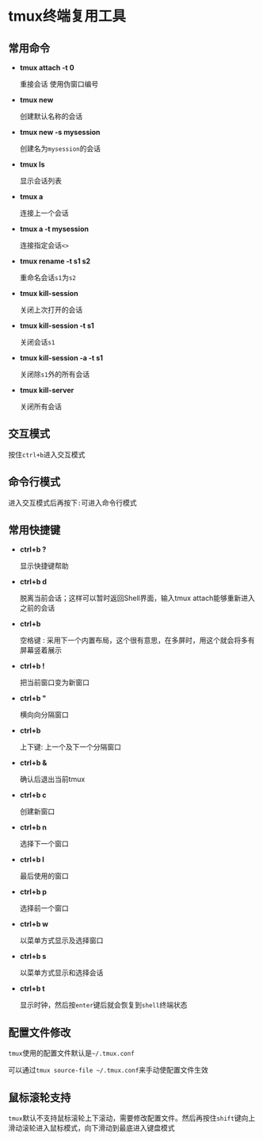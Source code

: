 # tmux终端复用工具

## 常用命令

* **tmux attach -t 0** 

    重接会话 使用伪窗口编号

* **tmux new**

    创建默认名称的会话

* **tmux new -s mysession**

    创建名为`mysession`的会话

* **tmux ls**

    显示会话列表

* **tmux a**

    连接上一个会话

* **tmux a -t mysession**

    连接指定会话`<>`

* **tmux rename -t s1 s2**

    重命名会话`s1`为`s2`

* **tmux kill-session**

    关闭上次打开的会话

* **tmux kill-session -t s1**

    关闭会话`s1`

* **tmux kill-session -a -t s1**

    关闭除`s1`外的所有会话

* **tmux kill-server**

    关闭所有会话

## 交互模式

按住`ctrl+b`进入交互模式

## 命令行模式

进入交互模式后再按下`:`可进入命令行模式

## 常用快捷键

* **ctrl+b ?**

    显示快捷键帮助

* **ctrl+b d**

    脱离当前会话；这样可以暂时返回Shell界面，输入tmux attach能够重新进入之前的会话

* **ctrl+b**

    空格键 : 采用下一个内置布局，这个很有意思，在多屏时，用这个就会将多有屏幕竖着展示

* **ctrl+b !**

    把当前窗口变为新窗口

* **ctrl+b "**

    横向向分隔窗口

* **ctrl+b**

    上下键: 上一个及下一个分隔窗口

* **ctrl+b &**

    确认后退出当前tmux

* **ctrl+b c**

    创建新窗口

* **ctrl+b n**

    选择下一个窗口

* **ctrl+b l**

    最后使用的窗口

* **ctrl+b p**

    选择前一个窗口

* **ctrl+b w**

    以菜单方式显示及选择窗口

* **ctrl+b s**

    以菜单方式显示和选择会话

* **ctrl+b t**

    显示时钟，然后按`enter`键后就会恢复到`shell`终端状态

## 配置文件修改

`tmux`使用的配置文件默认是`~/.tmux.conf`

可以通过`tmux source-file ~/.tmux.conf`来手动使配置文件生效

## 鼠标滚轮支持

`tmux`默认不支持鼠标滚轮上下滚动，需要修改配置文件。然后再按住`shift`键向上滑动滚轮进入鼠标模式，向下滑动到最底进入键盘模式
